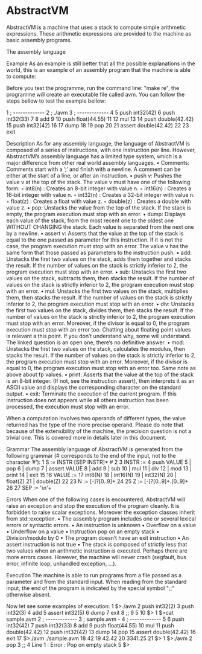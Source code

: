 # AbstractVM

AbstractVM is a machine that uses a stack to compute simple arithmetic expressions.
These arithmetic expressions are provided to the machine as basic assembly programs.

The assembly language

Example
As an example is still better that all the possible explanations in the world, this is an
example of an assembly program that the machine is able to compute:

Before you test the programme, run the command line: "make re", the programme will create an executable file called avm. You can follow the steps bellow to test the example bellow:

1 ; -------------
2 ; ./avm
3 ; -------------
4
5 push int32(42)
6 push int32(33)
7
8 add
9
10 push float(44.55)
11
12 mul
13
14 push double(42.42)
15 push int32(42)
16
17 dump
18
19 pop
20
21 assert double(42.42)
22
23 exit

Description
As for any assembly language, the language of AbstractVM is composed of a series of
instructions, with one instruction per line. However, AbstractVM’s assembly language
has a limited type system, which is a major difference from other real world assembly
languages.
• Comments: Comments start with a ’;’ and finish with a newline. A comment can
be either at the start of a line, or after an instruction.
• push v: Pushes the value v at the top of the stack. The value v must have one of
the following form:
◦ int8(n) : Creates an 8-bit integer with value n.
◦ int16(n) : Creates a 16-bit integer with value n.
◦ int32(n) : Creates a 32-bit integer with value n.
◦ float(z) : Creates a float with value z.
◦ double(z) : Creates a double with value z.
• pop: Unstacks the value from the top of the stack. If the stack is empty, the
program execution must stop with an error.
• dump: Displays each value of the stack, from the most recent one to the oldest
one WITHOUT CHANGING the stack. Each value is separated from the next one
by a newline.
• assert v: Asserts that the value at the top of the stack is equal to the one passed
as parameter for this instruction. If it is not the case, the program execution must
stop with an error. The value v has the same form that those passed as parameters
to the instruction push.
• add: Unstacks the first two values on the stack, adds them together and stacks the
result. If the number of values on the stack is strictly inferior to 2, the program
execution must stop with an error.
• sub: Unstacks the first two values on the stack, subtracts them, then stacks the
result. If the number of values on the stack is strictly inferior to 2, the program
execution must stop with an error.
• mul: Unstacks the first two values on the stack, multiplies them, then stacks the
result. If the number of values on the stack is strictly inferior to 2, the program
execution must stop with an error.
• div: Unstacks the first two values on the stack, divides them, then stacks the result.
If the number of values on the stack is strictly inferior to 2, the program execution
must stop with an error. Moreover, if the divisor is equal to 0, the program execution
must stop with an error too. Chatting about floating point values is relevant a this
point. If you don’t understand why, some will understand. The linked question is
an open one, there’s no definitive answer.
• mod: Unstacks the first two values on the stack, calculates the modulus, then
stacks the result. If the number of values on the stack is strictly inferior to 2, the
program execution must stop with an error. Moreover, if the divisor is equal to 0,
the program execution must stop with an error too. Same note as above about fp
values.
• print: Asserts that the value at the top of the stack is an 8-bit integer. (If not,
see the instruction assert), then interprets it as an ASCII value and displays the
corresponding character on the standard output.
• exit: Terminate the execution of the current program. If this instruction does not
appears while all others instruction has been processed, the execution must stop
with an error.

When a computation involves two operands of different types, the value returned has
the type of the more precise operand. Please do note that because of the extensibility of
the machine, the precision question is not a trivial one. This is covered more in details
later in this document.

Grammar
The assembly language of AbstractVM is generated from the following grammar (# corresponds to the end of the input, not to the character ’#’):
1 S := INSTR [SEP INSTR]* #
2
3 INSTR :=
4 push VALUE
5 | pop
6 | dump
7 | assert VALUE
8 | add
9 | sub
10 | mul
11 | div
12 | mod
13 | print
14 | exit
15
16 VALUE :=
17 int8(N)
18 | int16(N)
19 | int32(N)
20 | float(Z)
21 | double(Z)
22
23 N := [-]?[0..9]+
24
25 Z := [-]?[0..9]+.[0..9]+
26
27 SEP := '\n'+

Errors
When one of the following cases is encountered, AbstractVM will raise an exception
and stop the execution of the program cleanly. It is forbidden to raise scalar exceptions.
Moreover the exception classes inherit from std::exception.
• The assembly program includes one or several lexical errors or syntactic errors.
• An instruction is unknown
• Overflow on a value
• Underflow on a value
• Instruction pop on an empty stack
• Division/modulo by 0
• The program doesn’t have an exit instruction
• An assert instruction is not true
• The stack is composed of strictly less that two values when an arithmetic instruction
is executed.
Perhaps there are more errors cases. However, the machine will never crash (segfault,
bus error, infinite loop, unhandled exception, ...).

Execution
The machine is able to run programs from a file passed as a parameter and from
the standard input. When reading from the standard input, the end of the program is
indicated by the special symbol ";;" otherwise absent.

Now let see some examples of execution:
1 $>./avm
2 push int32(2)
3 push int32(3)
4 add
5 assert int32(5)
6 dump
7 exit
8 ;;
9 5
10 $>
1 $>cat sample.avm
2 ; -------------
3 ; sample.avm -
4 ; -------------
5
6 push int32(42)
7 push int32(33)
8 add
9 push float(44.55)
10 mul
11 push double(42.42)
12 push int32(42)
13 dump
14 pop
15 assert double(42.42)
16 exit
17 $>./avm ./sample.avm
18 42
19 42.42
20 3341.25
21 $>
1 $>./avm
2 pop
3 ;;
4 Line 1 : Error : Pop on empty stack
5 $>
